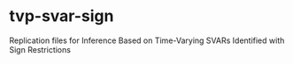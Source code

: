 # tvp-svar-sign
Replication files for Inference Based on Time-Varying SVARs Identified with Sign Restrictions
